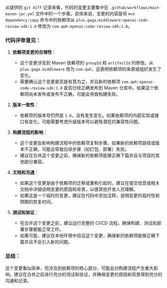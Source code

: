 从提供的 `git diff` 记录来看，代码的变更主要集中在 `.github/workflows/main-maven-jar.yml` 文件中的一个步骤。具体来说，变更的内容是将 `mvn dependency:copy` 命令中的依赖项从 `plus.gaga.middleware:openai-code-review-sdk:1.0` 修改为 `com.qwh:openai-code-review-sdk:1.0`。

### 代码评审意见：

1. **依赖项变更的合理性**：
   - 这个变更涉及到 Maven 依赖项的 `groupId` 和 `artifactId` 的修改。从 `plus.gaga.middleware` 改为 `com.qwh`，这表明依赖项的来源或组织发生了变化。
   - 需要确认这个变更是否是有意为之，并且新的依赖项 `com.qwh:openai-code-review-sdk:1.0` 是否已经正确发布到 Maven 仓库中。如果这个依赖项尚未发布或发布不正确，可能会导致构建失败。

2. **版本一致性**：
   - 依赖项的版本号仍然是 `1.0`，没有发生变化。如果依赖项的内部实现或接口有变化，可能需要考虑升级版本号以避免潜在的兼容性问题。

3. **构建流程的影响**：
   - 这个变更会影响构建流程中的依赖项复制步骤。如果新的依赖项路径或版本不正确，可能会导致后续步骤（如打包、部署）失败。
   - 建议在合并这个变更之前，确保新的依赖项能够正确下载并且与项目的其他部分兼容。

4. **文档和沟通**：
   - 如果这个变更是由于依赖项的迁移或重构引起的，建议在提交信息或相关文档中详细说明变更的原因和背景，以便其他开发人员理解。
   - 如果这是一个临时的变更，建议在代码中添加注释，说明变更的临时性和预期的恢复时间。

5. **测试和验证**：
   - 在合并这个变更之前，建议运行完整的 CI/CD 流程，确保构建、测试和部署步骤都能正常工作。
   - 如果可能，建议在本地环境中验证这个变更，确保新的依赖项能够正确下载并且不会引入新的问题。

### 总结：
这个变更看似简单，但涉及到依赖项的核心部分，可能会对构建流程产生重大影响。建议在合并之前进行充分的测试和验证，并确保变更的原因和背景得到充分的沟通和记录。